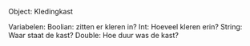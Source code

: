 Object:
Kledingkast

Variabelen:
Boolian: zitten er kleren in?
Int: Hoeveel kleren erin?
String: Waar staat de kast?
Double: Hoe duur was de kast?
